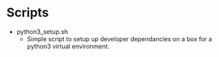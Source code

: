 # Scripts

* python3_setup.sh
  * Simple script to setup up developer dependancies on a box for a python3 virtual environment.
